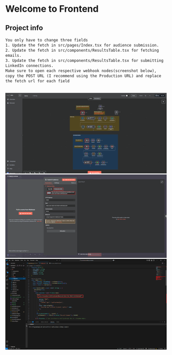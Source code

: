 # Welcome to Frontend

## Project info
```
You only have to change three fields
1. Update the fetch in src/pages/Index.tsx for audience submission.
2. Update the fetch in src/components/ResultsTable.tsx for fetching emails.
3. Update the fetch in src/components/ResultsTable.tsx for submitting LinkedIn connections.
Make sure to open each respective webhook nodes(screenshot below), copy the POST URL (I recommend using the Production URL) and replace the fetch url for each field


```
<img src="n8n.png" alt="app demo" width=600>

<img src="link.png" alt="app demo" width=600>
<img src="fetch.png" alt="app demo" width=600>


